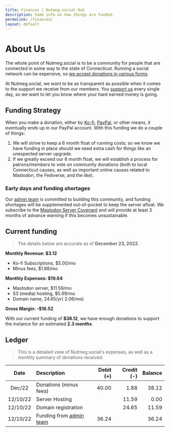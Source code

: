 ```yaml
---
title: Finances | Nutmeg.social Hub
description: Some info on how things are funded.
permalink: /finances/
layout: default
---
```

# About Us

The whole point of Nutmeg.social is to be a community for people that are connected in some way to the state of Connecticut. Running a social network can be expensive, so [we accept donations in various forms](/support).

At Nutmeg.social, we want to be as transparent as possible when it comes to the support we receive from our members. You [support us](/support) every single day, so we want to let you know where your hard earned money is going.

## Funding Strategy

When you make a donation, either by [Ko-fi](https://kofi.com/tswan), [PayPal](https://paypal.me/trevorswanson), or other means, it eventually ends up in our PayPal account. With this funding we do a couple of things:

1.  We will strive to keep a 6 month float of running costs; so we know we have funding in place should we need extra cash for things like an unexpected server upgrade.
2.  If we greatly exceed our 6 month float, we will establish a process for patrons/members to vote on community donations (both to local Connecticut causes, as well as important online causes related to Mastodon, the Fediverse, and the like).

### Early days and funding shortages

Our [admin team](/team) is committed to building this community, and funding shortages will be supplemented out-of-pocket to keep the server afloat. We subscribe to the [Mastodon Server Covenant](https://joinmastodon.org/covenant) and will provide at least 3 months of advance warning if this becomes unsustainable.

## Current funding

> The details below are accurate as of **December 23, 2022**.

**Monthly Revenue: $3.12**

- Ko-fi Subscriptions, $5.00/mo
- Minus fees, $1.88/mo

**Monthly Expenses: $19.64**

- Mastodon server, $11.59/mo
- S3 (media) hosting, $5.99/mo
- Domain name, $24.65/yr (~$2.06/mo)

**Gross Margin: -$16.52**

With our current funding of **$38.12**, we have enough donations to support the instance for an estimated **2.3 months**.
## Ledger

> This is a detailed view of Nutmeg.social's expenses, as well as a monthly summary of donations received.

| Date     | Description                      | Debit (+) | Credit (-) | Balance |
|:--------:|:---------------------------------|----------:|-----------:|--------:|
| Dec/22   | Donations (minus fees)           | 40.00     | 1.88       |  38.12  |
| 12/10/22 | Server Hosting                   |           | 11.59      |   0.00  |
| 12/10/22 | Domain registration              |           | 24.65      |  11.59  |
| 12/10/22 | Funding from [admin team](/team) | 36.24     |            |  36.24  |
